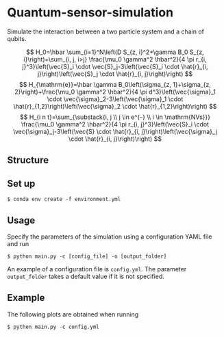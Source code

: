 # Quantum-sensor-simulation
Simulate the interaction between a two particle system and a chain of qubits.

$$
H_0=\hbar \sum_{i=1}^N\left(D S_{z, i}^2+\gamma B_0 S_{z, i}\right)+\sum_{i, j, i>j} \frac{\mu_0 \gamma^2 \hbar^2}{4 \pi r_{i, j}^3}\left(\vec{S}_i \cdot \vec{S}_j-3\left(\vec{S}_i \cdot \hat{r}_{i, j}\right)\left(\vec{S}_j \cdot \hat{r}_{i, j}\right)\right)
$$
$$
H_{\mathrm{e}}=\hbar \gamma B_0\left(\sigma_{z, 1}+\sigma_{z, 2}\right)+\frac{\mu_0 \gamma^2 \hbar^2}{4 \pi d^3}\left(\vec{\sigma}_1 \cdot \vec{\sigma}_2-3\left(\vec{\sigma}_1 \cdot \hat{r}_{1,2}\right)\left(\vec{\sigma}_2 \cdot \hat{r}_{1,2}\right)\right)
$$
$$
H_{i n t}=\sum_{\substack{i, j \\ j \in e^{-} \\ i \in \mathrm{NVs}}} \frac{\mu_0 \gamma^2 \hbar^2}{4 \pi r_{i, j}^3}\left(\vec{S}_i \cdot \vec{\sigma}_j-3\left(\vec{S} \cdot \hat{r}_{i, j}\right)\left(\vec{\sigma}_j \cdot \hat{r}_{i, j}\right)\right)
$$

<!-- <p align="center"><img title="Sensor diagram" src="images/qsensor_diagram.png" width=50%></p> -->

## Structure

<!-- TODO: update image -->

<!-- <p align="center"><img title="Dependencies" src="images/dependencies.png" width=75%></p> -->

## Set up

```
$ conda env create -f environment.yml
```

## Usage

Specify the parameters of the simulation using a configuration YAML file and run

```
$ python main.py -c [config_file] -o [output_folder]
```

An example of a configuration file is `config.yml`. The parameter `output_folder` takes a default value if it is not specified.

## Example

The following plots are obtained when running

```
$ python main.py -c config.yml
```

<!-- <p align="center">
<img title="dist_d_s_state_probs" src="images/dist_d_s_state_probs.png" width=49%>
<img title="dist_d_s_spin_probs" src="images/dist_d_s_spin_probs.png" width=49%>
</p>
<p align="center">
<img title="dist_D_state_probs" src="images/dist_D_state_probs.png" width=49%>
<img title="dist_D_spin_probs" src="images/dist_D_spin_probs.png" width=49%>
</p>
<p align="center">
<img title="dist_theta_state_probs" src="images/dist_theta_state_probs.png" width=49%>
<img title="dist_theta_spin_probs" src="images/dist_theta_spin_probs.png" width=49%>
</p> -->